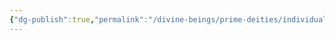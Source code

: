 ```yaml
---
{"dg-publish":true,"permalink":"/divine-beings/prime-deities/individual/selune/","dgHomeLink":true,"dgPassFrontmatter":false}
---
```

